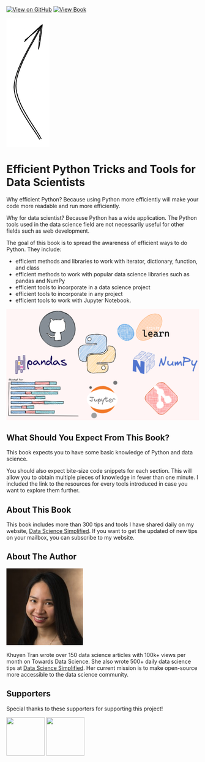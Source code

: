 [![View on GitHub](https://img.shields.io/badge/GitHub-View_on_GitHub-blue?logo=GitHub)](https://github.com/khuyentran1401/Efficient_Python_tricks_and_tools_for_data_scientists) [![View Book](https://img.shields.io/badge/Book-View%20Book-red?style=plastic&logo=book)](https://khuyentran1401.github.io/Efficient_Python_tricks_and_tools_for_data_scientists)

![](img/arrow.png)

# Efficient Python Tricks and Tools for Data Scientists  

Why efficient Python? Because using Python more efficiently will make your code more readable and run more efficiently.

Why for data scientist? Because Python has a wide application. The Python tools used in the data science field are not necessarily useful for other fields such as web development. 

The goal of this book is to spread the awareness of efficient ways to do Python. They include:
* efficient methods and libraries to work with iterator, dictionary, function, and class
* efficient methods to work with popular data science libraries such as pandas and NumPy
* efficient tools to incorporate in a data science project
* efficient tools to incorporate in any project
* efficient tools to work with Jupyter Notebook.

![image](img/tools.png)

## What Should You Expect From This Book?
This book expects you to have some basic knowledge of Python and data science. 

You should also expect bite-size code snippets for each section. This will allow you to obtain multiple pieces of knowledge in fewer than one minute. I included the link to the resources for every tools introduced in case you want to explore them further. 

## About This Book
This book includes more than 300 tips and tools I have shared daily on my website, [Data Science Simplified](https://mathdatasimplified.com/). If you want to get the updated of new tips on your mailbox, you can subscribe to my website. 

## About The Author

![image](img/mypic.jpeg)

Khuyen Tran wrote over 150 data science articles with 100k+ views per month on Towards Data Science. She also wrote 500+ daily data science tips at [Data Science Simplified](https://mathdatasimplified.com/). Her current mission is to make open-source more accessible to the data science community. 

## Supporters
Special thanks to these supporters for supporting this project!

[<img src="https://github.com/khuyentran1401/Data-science/blob/master/img/danny.png?raw=true" width="100" height="100">](https://github.com/DataWithDanny) [<img src="https://github.com/khuyentran1401/Data-science/blob/master/img/sagar.jpeg?raw=true" width="100" height="100">](https://www.linkedin.com/in/sagar-ravindra-sonawane/)
